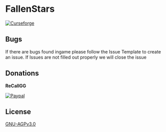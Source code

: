 # FallenStars
[![Curseforge](https://img.shields.io/badge/Curseforge-Project%20page!-A54C2D.svg?longCache=true&style=for-the-badge)](https://www.curseforge.com/minecraft/mc-mods/fallen-stars)
## Bugs
If there are bugs found ingame please follow the Issue Template to create an issue.
If Issues are not filled out properly we will close the issue

## Donations
**ReCallGG** 

[![Paypal](https://img.shields.io/badge/Paypal-Donate-blue.svg?longCache=true&style=for-the-badge)](https://paypal.me/recall146)

## License
[GNU-AGPv3.0](https://choosealicense.com/licenses/agpl-3.0/)

